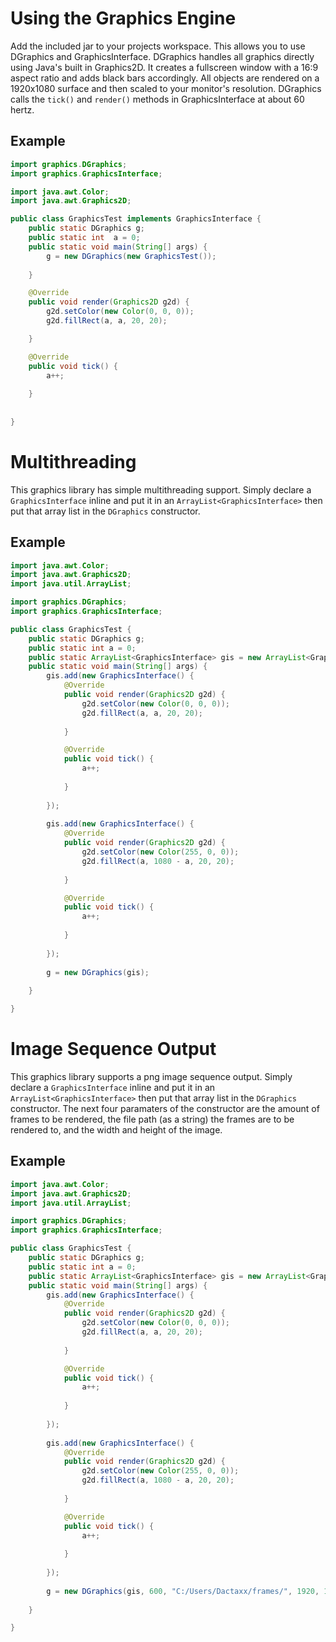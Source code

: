 # Using the Graphics Engine
Add the included jar to your projects workspace. This allows you to use DGraphics and GraphicsInterface. DGraphics handles all graphics directly using Java's built in Graphics2D. It creates a fullscreen window with a 16:9 aspect ratio and adds black bars accordingly. All objects are rendered on a 1920x1080 surface and then scaled to your monitor's resolution. DGraphics calls the `tick()` and `render()` methods in GraphicsInterface at about 60 hertz.

## Example
```java
import graphics.DGraphics;
import graphics.GraphicsInterface;

import java.awt.Color;
import java.awt.Graphics2D;

public class GraphicsTest implements GraphicsInterface {
	public static DGraphics g;
	public static int  a = 0;
	public static void main(String[] args) {
		g = new DGraphics(new GraphicsTest());
		
	}

	@Override
	public void render(Graphics2D g2d) {
		g2d.setColor(new Color(0, 0, 0));
		g2d.fillRect(a, a, 20, 20);

	}

	@Override
	public void tick() {
		a++;
		
	}
	
	
}
```

# Multithreading
This graphics library has simple multithreading support. Simply declare a `GraphicsInterface` inline and put it in an `ArrayList<GraphicsInterface>` then put that array list in the `DGraphics` constructor.

## Example
```java
import java.awt.Color;
import java.awt.Graphics2D;
import java.util.ArrayList;

import graphics.DGraphics;
import graphics.GraphicsInterface;

public class GraphicsTest {
	public static DGraphics g;
	public static int a = 0;
	public static ArrayList<GraphicsInterface> gis = new ArrayList<GraphicsInterface>();
	public static void main(String[] args) {
		gis.add(new GraphicsInterface() {
			@Override
			public void render(Graphics2D g2d) {
				g2d.setColor(new Color(0, 0, 0));
				g2d.fillRect(a, a, 20, 20);
				
			}

			@Override
			public void tick() {
				a++;
				
			}
			
		});
		
		gis.add(new GraphicsInterface() {
			@Override
			public void render(Graphics2D g2d) {
				g2d.setColor(new Color(255, 0, 0));
				g2d.fillRect(a, 1080 - a, 20, 20);
				
			}

			@Override
			public void tick() {
				a++;
				
			}
			
		});
		
		g = new DGraphics(gis);
		
	}

}
```

# Image Sequence Output
This graphics library supports a png image sequence output. Simply declare a `GraphicsInterface` inline and put it in an `ArrayList<GraphicsInterface>` then put that array list in the `DGraphics` constructor. The next four paramaters of the constructor are the amount of frames to be rendered, the file path (as a string) the frames are to be rendered to, and the width and height of the image.

## Example
```java
import java.awt.Color;
import java.awt.Graphics2D;
import java.util.ArrayList;

import graphics.DGraphics;
import graphics.GraphicsInterface;

public class GraphicsTest {
	public static DGraphics g;
	public static int a = 0;
	public static ArrayList<GraphicsInterface> gis = new ArrayList<GraphicsInterface>();
	public static void main(String[] args) {
		gis.add(new GraphicsInterface() {
			@Override
			public void render(Graphics2D g2d) {
				g2d.setColor(new Color(0, 0, 0));
				g2d.fillRect(a, a, 20, 20);
				
			}

			@Override
			public void tick() {
				a++;
				
			}
			
		});
		
		gis.add(new GraphicsInterface() {
			@Override
			public void render(Graphics2D g2d) {
				g2d.setColor(new Color(255, 0, 0));
				g2d.fillRect(a, 1080 - a, 20, 20);
				
			}

			@Override
			public void tick() {
				a++;
				
			}
			
		});
		
		g = new DGraphics(gis, 600, "C:/Users/Dactaxx/frames/", 1920, 1080);
		
	}

}
```
